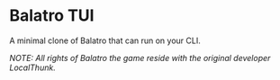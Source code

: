 # Balatro TUI

A minimal clone of Balatro that can run on your CLI.

*NOTE: All rights of Balatro the game reside with the original developer LocalThunk.*